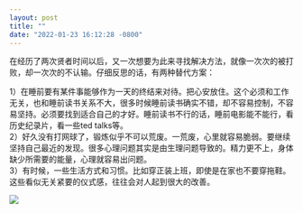 ```yaml
---
layout: post
title: ""
date: "2022-01-23 16:12:28 -0800"
---
```


在经历了两次贤者时间以后，又一次想要为此来寻找解决方法，就像一次次的被打败，却一次次的不认输。仔细反思的话，有两种替代方案：  

1）在睡前要有某件事能够作为一天的终结来对待。把心安放住。这个必须和工作无关，也和睡前读书关系不大，很多时候睡前读书确实不错，却不容易控制，不容易坚持。必须要找到适合自己的才好。睡前读书不行的话，睡前电影能不能行，看历史纪录片，看一些ted talks等。   
2）好久没有打网球了，锻炼似乎不可以荒废。一荒废，心里就容易脆弱。要继续坚持自己最近的发现。很多心理问题其实是由生理问题导致的。精力更不上，身体缺少所需要的能量，心理就容易出问题。   
3）有时候，一些生活方式和习惯。比如穿正装上班，即使是在家也不要穿拖鞋。这些看似无关紧要的仪式感，往往会对人起到很大的改善。  

![]({{site.cdnurl}}/assets/yinshui/images/posts/green-lake-2022-fog.jpg)  
